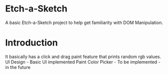 # Etch-a-Sketch
A basic Etch-a-Sketch project to help get familiarity with DOM Manipulation.
# Introduction
It basically has a click and drag paint feature that prints random rgb values.
UI Design - Basic UI implemented 
Paint Color Picker - To be implemented - in the future